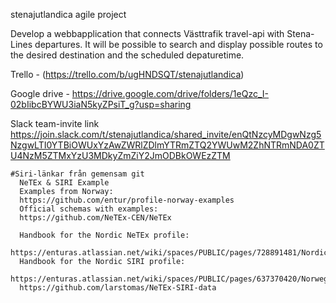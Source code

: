 stenajutlandica
agile project

Develop a webbapplication that connects Västtrafik travel-api with Stena-Lines departures. It will be possible to search and display possible routes to the desired destination and the scheduled depaturetime.

Trello - (https://trello.com/b/ugHNDSQT/stenajutlandica)

Google drive - https://drive.google.com/drive/folders/1eQzc_I-02bIibcBYWU3iaN5kyZPsiT_g?usp=sharing

Slack team-invite link https://join.slack.com/t/stenajutlandica/shared_invite/enQtNzcyMDgwNzg5NzgwLTI0YTBiOWUxYzAwZWRlZDlmYTRmZTQ2YWUwM2ZhNTRmNDA0ZTU4NzM5ZTMxYzU3MDkyZmZiY2JmODBkOWEzZTM


    #Siri-länkar från gemensam git
      NeTEx & SIRI Example
      Examples from Norway:
      https://github.com/entur/profile-norway-examples
      Official schemas with examples:
      https://github.com/NeTEx-CEN/NeTEx

      Handbook for the Nordic NeTEx profile:
      https://enturas.atlassian.net/wiki/spaces/PUBLIC/pages/728891481/Nordic+NeTEx+Profile
      Handbook for the Nordic SIRI profile:
      https://enturas.atlassian.net/wiki/spaces/PUBLIC/pages/637370420/Norwegian+SIRI+profile
      https://github.com/larstomas/NeTEx-SIRI-data
